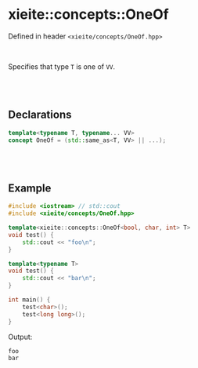 # xieite::concepts::OneOf
Defined in header `<xieite/concepts/OneOf.hpp>`

<br/>

Specifies that type `T` is one of `VV`.

<br/><br/>

## Declarations
```cpp
template<typename T, typename... VV>
concept OneOf = (std::same_as<T, VV> || ...);
```

<br/><br/>

## Example
```cpp
#include <iostream> // std::cout
#include <xieite/concepts/OneOf.hpp>

template<xieite::concepts::OneOf<bool, char, int> T>
void test() {
	std::cout << "foo\n";
}

template<typename T>
void test() {
	std::cout << "bar\n";
}

int main() {
	test<char>();
	test<long long>();
}
```
Output:
```
foo
bar
```
